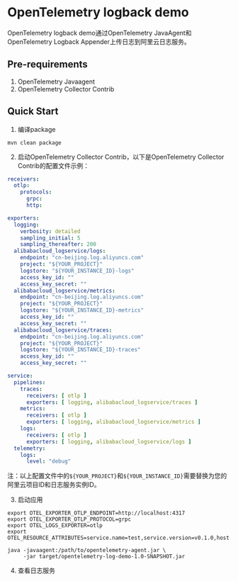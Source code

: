 # OpenTelemetry logback demo

OpenTelemetry logback demo通过OpenTelemetry JavaAgent和OpenTelemetry Logback Appender上传日志到阿里云日志服务。

## Pre-requirements

1. OpenTelemetry Javaagent
2. OpenTelemetry Collector Contrib

## Quick Start

1. 编译package

```shell
mvn clean package
```

2. 启动OpenTelemetry Collector Contrib，以下是OpenTelemetry Collector Contrib的配置文件示例：

```yaml
receivers:
  otlp:
    protocols:
      grpc:
      http:

exporters:
  logging:
    verbosity: detailed
    sampling_initial: 5
    sampling_thereafter: 200
  alibabacloud_logservice/logs:
    endpoint: "cn-beijing.log.aliyuncs.com"
    project: "${YOUR_PROJECT}"
    logstore: "${YOUR_INSTANCE_ID}-logs"
    access_key_id: ""
    access_key_secret: ""
  alibabacloud_logservice/metrics:
    endpoint: "cn-beijing.log.aliyuncs.com"
    project: "${YOUR_PROJECT}"
    logstore: "${YOUR_INSTANCE_ID}-metrics"
    access_key_id: ""
    access_key_secret: ""
  alibabacloud_logservice/traces:
    endpoint: "cn-beijing.log.aliyuncs.com"
    project: "${YOUR_PROJECT}"
    logstore: "${YOUR_INSTANCE_ID}-traces"
    access_key_id: ""
    access_key_secret: ""

service:
  pipelines:
    traces:
      receivers: [ otlp ]
      exporters: [ logging, alibabacloud_logservice/traces ]
    metrics:
      receivers: [ otlp ]
      exporters: [ logging, alibabacloud_logservice/metrics ]
    logs:
      receivers: [ otlp ]
      exporters: [ logging, alibabacloud_logservice/logs ]
  telemetry:
    logs:
      level: "debug"
```

注：以上配置文件中的`${YOUR_PROJECT}`和`${YOUR_INSTANCE_ID}`需要替换为您的阿里云项目ID和日志服务实例ID。

3. 启动应用

```shell
export OTEL_EXPORTER_OTLP_ENDPOINT=http://localhost:4317
export OTEL_EXPORTER_OTLP_PROTOCOL=grpc
export OTEL_LOGS_EXPORTER=otlp
export OTEL_RESOURCE_ATTRIBUTES=service.name=test,service.version=v0.1.0,host.name=test,testabc=5678

java -javaagent:/path/to/opentelemetry-agent.jar \
     -jar target/opentelemetry-log-demo-1.0-SNAPSHOT.jar
```

4. 查看日志服务